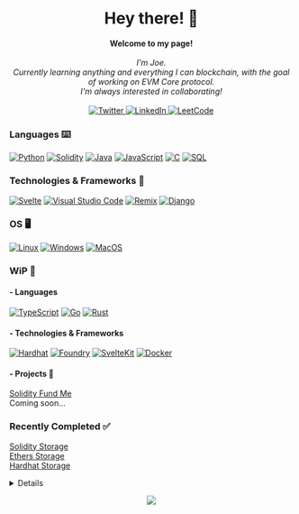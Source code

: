 <!-- Credit https://github.com/wervlad/wervlad -->
<h1 align="center">Hey there! 👋</h1>

<p align="center">
    <b>Welcome to my page!</b><br><br>
    <i>
        I'm Joe.<br>
        Currently learning anything and everything I can blockchain, with the goal of working on EVM Core protocol.<br>
        I'm always interested in collaborating!<br>
    </i><br>
    <a href="https://www.twitter.com/moeyjac_">
        <img src="https://img.shields.io/badge/Twitter-blue?style=flat-square&logo=Twitter" alt="Twitter">
    </a>
    <a href="https://www.linkedin.com/in/joseph-macaluso-591b05242/">
        <img src="https://img.shields.io/badge/LinkedIn-blue?style=flat-square&logo=linkedin" alt="LinkedIn">
    </a>
    <a href="https://leetcode.com/jo3ymac/">
        <img src="https://img.shields.io/badge/LeetCode-blue?style=flat-square&logo=LeetCode" alt="LeetCode">
    </a>
</p>

### Languages ⌨️
[![Python](https://img.shields.io/badge/python-black?style=for-the-badge&logo=python)](https://github.com/MoeyJac)
[![Solidity](https://img.shields.io/badge/solidity-black?style=for-the-badge&logo=solidity)](https://github.com/MoeyJac)
[![Java](https://img.shields.io/badge/java-black?style=for-the-badge&logo=openjdk)](https://github.com/MoeyJac)
[![JavaScript](https://img.shields.io/badge/javascript-black?style=for-the-badge&logo=javascript)](https://github.com/MoeyJac)
[![C](https://img.shields.io/badge/c-black?style=for-the-badge&logo=c)](https://github.com/MoeyJac)
[![SQL](https://img.shields.io/badge/sql-black?style=for-the-badge&logo=mysql)](https://github.com/MoeyJac)
<!-- TODO: Add additional Leanguages -->
### Technologies & Frameworks 📐
[![Svelte](https://img.shields.io/badge/svelte-black?style=for-the-badge&logo=svelte)](https://svelte.dev/)
[![Visual Studio Code](https://img.shields.io/badge/vscode-black?style=for-the-badge&logo=vscode)](https://github.com/MoeyJac)
[![Remix](https://img.shields.io/badge/remix-black?style=for-the-badge&logo=remix)](https://github.com/MoeyJac)
[![Django](https://img.shields.io/badge/django-black?style=for-the-badge&logo=django)](https://github.com/MoeyJac)
<!-- TODO: Add additional Technologies -->
### OS 🖥️
[![Linux](https://img.shields.io/badge/linux-black?style=for-the-badge&logo=Linux)](https://github.com/MoeyJac)
[![Windows](https://img.shields.io/badge/Windows-black?style=for-the-badge&logo=Windows)](https://github.com/MoeyJac)
[![MacOS](https://img.shields.io/badge/MacOS-black?style=for-the-badge&logo=MacOS)](https://github.com/MoeyJac)
### WiP 🚧
#### - Languages
[![TypeScript](https://img.shields.io/badge/typescript-black?style=for-the-badge&logo=typescript)](https://github.com/MoeyJac) 
[![Go](https://img.shields.io/badge/go-black?style=for-the-badge&logo=go)](https://github.com/MoeyJac)
[![Rust](https://img.shields.io/badge/rust-black?style=for-the-badge&logo=rust)](https://github.com/MoeyJac)  
#### - Technologies & Frameworks
[![Hardhat](https://img.shields.io/badge/hardhat-black?style=for-the-badge&logo=hardhat)](https://hardhat.org/)
[![Foundry](https://img.shields.io/badge/foundry-black?style=for-the-badge&logo=foundry)](https://github.com/foundry-rs/foundry)
[![SvelteKit](https://img.shields.io/badge/svelte-black?style=for-the-badge&logo=svelte)](https://svelte.dev/)
[![Docker](https://img.shields.io/badge/docker-black?style=for-the-badge&logo=docker)](https://github.com/MoeyJac)  
#### - Projects 🤟
[Solidity Fund Me](https://github.com/MoeyJac/hardhat-fund-me-fcc)  
Coming soon...
### Recently Completed ✅
[Solidity Storage](https://github.com/MoeyJac/solidity-simple-storage)  
[Ethers Storage](https://github.com/MoeyJac/ethers-simple-storage-fcc/tree/develop)  
[Hardhat Storage](https://github.com/MoeyJac/hardhat-simple-storage-fcc/tree/develop)  

<details>
<p align="center">
  <a href="https://github.com/MoeyJac">
    <img src="http://github-profile-summary-cards.vercel.app/api/cards/profile-details?username=MoeyJac&theme=transparent" />
  </a>
  <a href="https://github.com/MoeyJac">
    <img src="https://github-readme-streak-stats.herokuapp.com/?user=MoeyJac&hide_border=true&card_width=338&theme=transparent" />
  </a>
  <a href="https://github.com/MoeyJac">
    <img src="http://github-profile-summary-cards.vercel.app/api/cards/stats?username=MoeyJac&theme=transparent" />
  </a>
</p>
</details>

<p align="center">
  <a href="https://github.com/MoeyJac">
    <img src="https://komarev.com/ghpvc/?username=MoeyJac&color=blue&style=flat)" />
  </a>
</p>

<!--
- 🔭 I’m currently working on ...
- 🌱 I’m currently learning ...
- 👯 I’m looking to collaborate on ...
- 🤔 I’m looking for help with ...
- 💬 Ask me about ...
- 📫 How to reach me: ...
- 😄 Pronouns: ...
- ⚡ Fun fact: ...
-->
